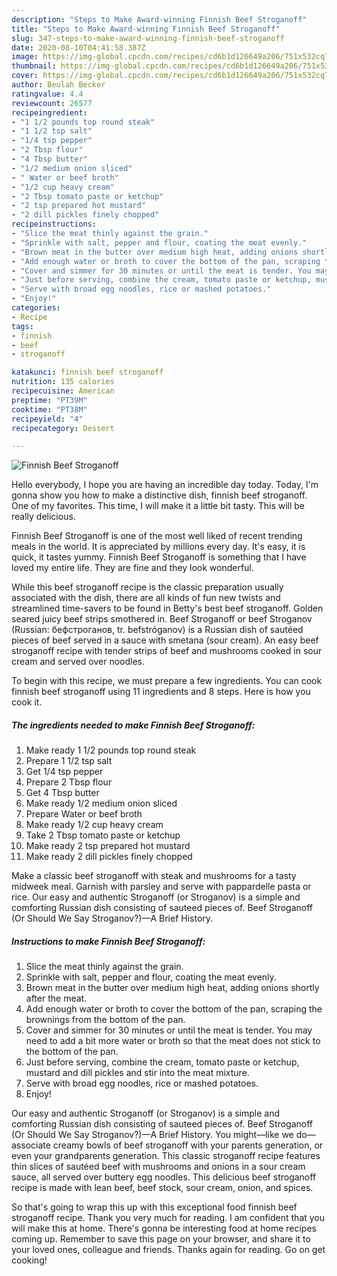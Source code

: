 ```yaml
---
description: "Steps to Make Award-winning Finnish Beef Stroganoff"
title: "Steps to Make Award-winning Finnish Beef Stroganoff"
slug: 347-steps-to-make-award-winning-finnish-beef-stroganoff
date: 2020-08-10T04:41:58.387Z
image: https://img-global.cpcdn.com/recipes/cd6b1d126649a206/751x532cq70/finnish-beef-stroganoff-recipe-main-photo.jpg
thumbnail: https://img-global.cpcdn.com/recipes/cd6b1d126649a206/751x532cq70/finnish-beef-stroganoff-recipe-main-photo.jpg
cover: https://img-global.cpcdn.com/recipes/cd6b1d126649a206/751x532cq70/finnish-beef-stroganoff-recipe-main-photo.jpg
author: Beulah Becker
ratingvalue: 4.4
reviewcount: 26577
recipeingredient:
- "1 1/2 pounds top round steak"
- "1 1/2 tsp salt"
- "1/4 tsp pepper"
- "2 Tbsp flour"
- "4 Tbsp butter"
- "1/2 medium onion sliced"
- " Water or beef broth"
- "1/2 cup heavy cream"
- "2 Tbsp tomato paste or ketchup"
- "2 tsp prepared hot mustard"
- "2 dill pickles finely chopped"
recipeinstructions:
- "Slice the meat thinly against the grain."
- "Sprinkle with salt, pepper and flour, coating the meat evenly."
- "Brown meat in the butter over medium high heat, adding onions shortly after the meat."
- "Add enough water or broth to cover the bottom of the pan, scraping the brownings from the bottom of the pan."
- "Cover and simmer for 30 minutes or until the meat is tender. You may need to add a bit more water or broth so that the meat does not stick to the bottom of the pan."
- "Just before serving, combine the cream, tomato paste or ketchup, mustard and dill pickles and stir into the meat mixture."
- "Serve with broad egg noodles, rice or mashed potatoes."
- "Enjoy!"
categories:
- Recipe
tags:
- finnish
- beef
- stroganoff

katakunci: finnish beef stroganoff 
nutrition: 135 calories
recipecuisine: American
preptime: "PT39M"
cooktime: "PT38M"
recipeyield: "4"
recipecategory: Dessert

---
```



![Finnish Beef Stroganoff](https://img-global.cpcdn.com/recipes/cd6b1d126649a206/751x532cq70/finnish-beef-stroganoff-recipe-main-photo.jpg)

Hello everybody, I hope you are having an incredible day today. Today, I'm gonna show you how to make a distinctive dish, finnish beef stroganoff. One of my favorites. This time, I will make it a little bit tasty. This will be really delicious.

Finnish Beef Stroganoff is one of the most well liked of recent trending meals in the world. It is appreciated by millions every day. It's easy, it is quick, it tastes yummy. Finnish Beef Stroganoff is something that I have loved my entire life. They are fine and they look wonderful.

While this beef stroganoff recipe is the classic preparation usually associated with the dish, there are all kinds of fun new twists and streamlined time-savers to be found in Betty&#39;s best beef stroganoff. Golden seared juicy beef strips smothered in. Beef Stroganoff or beef Stroganov (Russian: бефстроганов, tr. befstróganov) is a Russian dish of sautéed pieces of beef served in a sauce with smetana (sour cream). An easy beef stroganoff recipe with tender strips of beef and mushrooms cooked in sour cream and served over noodles.


To begin with this recipe, we must prepare a few ingredients. You can cook finnish beef stroganoff using 11 ingredients and 8 steps. Here is how you cook it.

<!--inarticleads1-->

##### The ingredients needed to make Finnish Beef Stroganoff:

1. Make ready 1 1/2 pounds top round steak
1. Prepare 1 1/2 tsp salt
1. Get 1/4 tsp pepper
1. Prepare 2 Tbsp flour
1. Get 4 Tbsp butter
1. Make ready 1/2 medium onion sliced
1. Prepare  Water or beef broth
1. Make ready 1/2 cup heavy cream
1. Take 2 Tbsp tomato paste or ketchup
1. Make ready 2 tsp prepared hot mustard
1. Make ready 2 dill pickles finely chopped


Make a classic beef stroganoff with steak and mushrooms for a tasty midweek meal. Garnish with parsley and serve with pappardelle pasta or rice. Our easy and authentic Stroganoff (or Stroganov) is a simple and comforting Russian dish consisting of sauteed pieces of. Beef Stroganoff (Or Should We Say Stroganov?)—A Brief History. 

<!--inarticleads2-->

##### Instructions to make Finnish Beef Stroganoff:

1. Slice the meat thinly against the grain.
1. Sprinkle with salt, pepper and flour, coating the meat evenly.
1. Brown meat in the butter over medium high heat, adding onions shortly after the meat.
1. Add enough water or broth to cover the bottom of the pan, scraping the brownings from the bottom of the pan.
1. Cover and simmer for 30 minutes or until the meat is tender. You may need to add a bit more water or broth so that the meat does not stick to the bottom of the pan.
1. Just before serving, combine the cream, tomato paste or ketchup, mustard and dill pickles and stir into the meat mixture.
1. Serve with broad egg noodles, rice or mashed potatoes.
1. Enjoy!


Our easy and authentic Stroganoff (or Stroganov) is a simple and comforting Russian dish consisting of sauteed pieces of. Beef Stroganoff (Or Should We Say Stroganov?)—A Brief History. You might—like we do—associate creamy bowls of beef stroganoff with your parents generation, or even your grandparents generation. This classic stroganoff recipe features thin slices of sautéed beef with mushrooms and onions in a sour cream sauce, all served over buttery egg noodles. This delicious beef stroganoff recipe is made with lean beef, beef stock, sour cream, onion, and spices. 

So that's going to wrap this up with this exceptional food finnish beef stroganoff recipe. Thank you very much for reading. I am confident that you will make this at home. There's gonna be interesting food at home recipes coming up. Remember to save this page on your browser, and share it to your loved ones, colleague and friends. Thanks again for reading. Go on get cooking!
